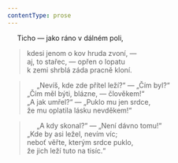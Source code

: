 ```yaml
---
contentType: prose
---
```


     Ticho — jako ráno v dálném poli,  

> kdesi jenom o kov hruda zvoní, —  
> aj, to stařec, — opřen o lopatu  
> k zemi shrblá záda pracně kloní.

>      „Nevíš, kde zde přítel leží?“ — „Čím byl?“  
> „Čím měl býti, blázne, — člověkem!“  
> „A jak umřel?“ — „Puklo mu jen srdce,  
> že mu oplatila lásku nevděkem!“

>      „A kdy skonal?“ — „Není dávno tomu!“  
> „Kde by asi ležel, nevím víc;  
> neboť věřte, kterým srdce puklo,  
> že jich leží tuto na tisíc.“
